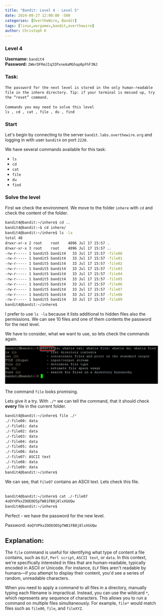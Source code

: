 ```yaml
---
title: "Bandit: Level 4 - Level 5"
date: 2024-08-27 12:00:00 -500 
categories: [OvertheWire, Bandit]
tags: [linux,wargames,bandit,overthewire]
author: Christoph K
---
```


<!-- Change LEVELS -->
### Level 4

**Username:** `bandit4`  
**Password:** `2WmrDFRmJIq3IPxneAaMGhap0pFhF3NJ`

### Task:

<!-- PICTURE FROM TASK -->



    The password for the next level is stored in the only human-readable file in the inhere directory. Tip: if your terminal is messed up, try the “reset” command.

    Commands you may need to solve this level
    ls , cd , cat , file , du , find



<!-- change username bandit!! -->
### Start

Let's begin by connecting to the server `bandit.labs.overthewire.org` and logging in with user `bandit4` on port `2220`.

We have several commands available for this task:

- `ls`
- `cd`
- `cat`
- `file`
- `du`
- `find`

<!-- CHANGE COMMANDS IF NECCESSARY -->

### Solve the level

First we check the environment. We move to the folder `inhere` with `cd` and check the content of the folder.
```bash
bandit4@bandit:~/inhere$ cd ..
bandit4@bandit:~$ cd inhere/
bandit4@bandit:~/inhere$ ls -la
total 48
drwxr-xr-x 2 root    root    4096 Jul 17 15:57 .
drwxr-xr-x 3 root    root    4096 Jul 17 15:57 ..
-rw-r----- 1 bandit5 bandit4   33 Jul 17 15:57 -file00
-rw-r----- 1 bandit5 bandit4   33 Jul 17 15:57 -file01
-rw-r----- 1 bandit5 bandit4   33 Jul 17 15:57 -file02
-rw-r----- 1 bandit5 bandit4   33 Jul 17 15:57 -file03
-rw-r----- 1 bandit5 bandit4   33 Jul 17 15:57 -file04
-rw-r----- 1 bandit5 bandit4   33 Jul 17 15:57 -file05
-rw-r----- 1 bandit5 bandit4   33 Jul 17 15:57 -file06
-rw-r----- 1 bandit5 bandit4   33 Jul 17 15:57 -file07
-rw-r----- 1 bandit5 bandit4   33 Jul 17 15:57 -file08
-rw-r----- 1 bandit5 bandit4   33 Jul 17 15:57 -file09
bandit4@bandit:~/inhere$

```

I prefer to use `ls -la` because it lists additional to hidden files also the permissions. We can see 10 files and one of them contents the password for the next level. 

We have to consider, what we want to use, so lets check the commands again.

![Pic2](assets/img/Bandit_1/Bandit_2.png)


The command `file` looks promising. 

Lets give it a try. With `./*` we can tell the command, that it should check **every** file in the current folder.

```bash
bandit4@bandit:~/inhere$ file ./*
./-file00: data
./-file01: data
./-file02: data
./-file03: data
./-file04: data
./-file05: data
./-file06: data
./-file07: ASCII text
./-file08: data
./-file09: data
bandit4@bandit:~/inhere$
```

We can see, that `file07` contains an ASCII text. Lets check this file.

```bash

bandit4@bandit:~/inhere$ cat ./-file07
4oQYVPkxZOOEOO5pTW81FB8j8lxXGUQw
bandit4@bandit:~/inhere$

```

Perfect - we have the password for the new level.

Password: `4oQYVPkxZOOEOO5pTW81FB8j8lxXGUQw`

## Explanation: 

The `file` command is useful for identifying what type of content a file contains, 
such as `ELF`, `Perl script`, `ASCII text`, or `data`. 
In this context, we're specifically interested in files that are human-readable, 
typically encoded in ASCII or Unicode. 
For instance, `ELF` files aren't readable by humans—if you attempt to display 
their content, you'd see a series of random, unreadable characters.

When you need to apply a command to all files in a directory, 
manually typing each filename is impractical. 
Instead, you can use the wildcard `*`, which represents any sequence of characters. 
This allows you to run a command on multiple files simultaneously. 
For example, `file*` would match files such as `file00`, `file`, and `fileXYZ`.






<!--COPY UNTIL HERE  -->


